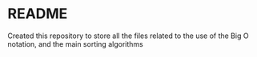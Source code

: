 # README #

Created this repository to store all the files related to the use of the Big O notation,
and the main sorting algorithms
